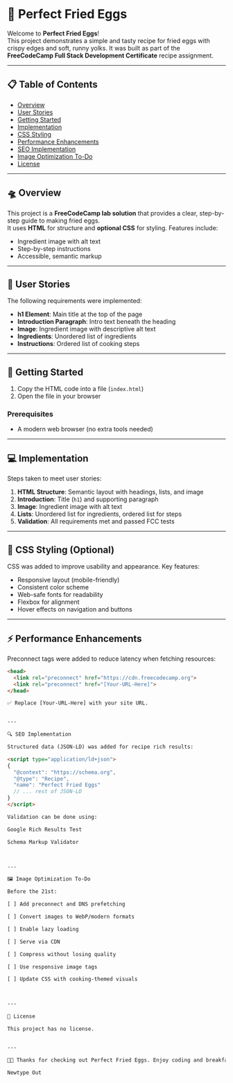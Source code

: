 # 🍳 Perfect Fried Eggs  

Welcome to **Perfect Fried Eggs**!  
This project demonstrates a simple and tasty recipe for fried eggs with crispy edges and soft, runny yolks. It was built as part of the **FreeCodeCamp Full Stack Development Certificate** recipe assignment.  

---

## 📋 Table of Contents  
- [Overview](#-overview)  
- [User Stories](#-user-stories)  
- [Getting Started](#-getting-started)  
- [Implementation](#-implementation)  
- [CSS Styling](#-css-styling)  
- [Performance Enhancements](#-performance-enhancements)  
- [SEO Implementation](#-seo-implementation)  
- [Image Optimization To-Do](#-image-optimization-to-do)  
- [License](#-license)  

---

## 🛸 Overview  
This project is a **FreeCodeCamp lab solution** that provides a clear, step-by-step guide to making fried eggs.  
It uses **HTML** for structure and **optional CSS** for styling. Features include:  

- Ingredient image with alt text  
- Step-by-step instructions  
- Accessible, semantic markup  

---

## 📝 User Stories  
The following requirements were implemented:  

- **h1 Element**: Main title at the top of the page  
- **Introduction Paragraph**: Intro text beneath the heading  
- **Image**: Ingredient image with descriptive alt text  
- **Ingredients**: Unordered list of ingredients  
- **Instructions**: Ordered list of cooking steps  

---

## 🚀 Getting Started  

1. Copy the HTML code into a file (`index.html`)  
2. Open the file in your browser  

### Prerequisites  
- A modern web browser (no extra tools needed)  

---

## 💻 Implementation  

Steps taken to meet user stories:  

1. **HTML Structure**: Semantic layout with headings, lists, and image  
2. **Introduction**: Title (`h1`) and supporting paragraph  
3. **Image**: Ingredient image with alt text  
4. **Lists**: Unordered list for ingredients, ordered list for steps  
5. **Validation**: All requirements met and passed FCC tests  

---

## 💅 CSS Styling (Optional)  

CSS was added to improve usability and appearance. Key features:  

- Responsive layout (mobile-friendly)  
- Consistent color scheme  
- Web-safe fonts for readability  
- Flexbox for alignment  
- Hover effects on navigation and buttons  

---

## ⚡ Performance Enhancements  

Preconnect tags were added to reduce latency when fetching resources:  

```html
<head>
  <link rel="preconnect" href="https://cdn.freecodecamp.org">
  <link rel="preconnect" href="[Your-URL-Here]">
</head>

✅ Replace [Your-URL-Here] with your site URL.


---

🔍 SEO Implementation

Structured data (JSON-LD) was added for recipe rich results:

<script type="application/ld+json">
{
  "@context": "https://schema.org",
  "@type": "Recipe",
  "name": "Perfect Fried Eggs"
  // ... rest of JSON-LD
}
</script>

Validation can be done using:

Google Rich Results Test

Schema Markup Validator



---

🖼️ Image Optimization To-Do

Before the 21st:

[ ] Add preconnect and DNS prefetching

[ ] Convert images to WebP/modern formats

[ ] Enable lazy loading

[ ] Serve via CDN

[ ] Compress without losing quality

[ ] Use responsive image tags

[ ] Update CSS with cooking-themed visuals



---

📜 License

This project has no license.


---

🍳✨ Thanks for checking out Perfect Fried Eggs. Enjoy coding and breakfast!

Newtype Out



